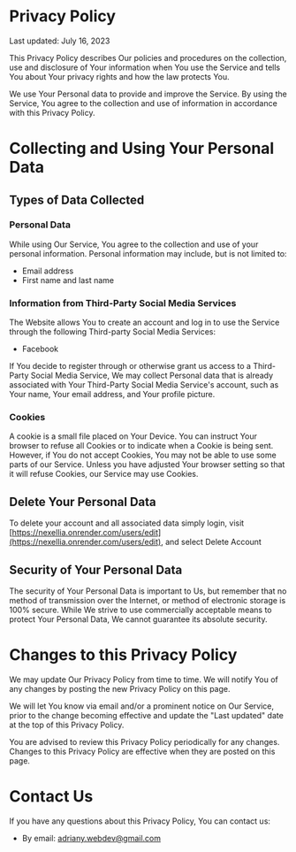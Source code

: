 # Privacy Policy

Last updated: July 16, 2023

This Privacy Policy describes Our policies and procedures on the collection, use and disclosure of Your information when You use the Service and tells You about Your privacy rights and how the law protects You.

We use Your Personal data to provide and improve the Service. By using the Service, You agree to the collection and use of information in accordance with this Privacy Policy.

# Collecting and Using Your Personal Data

## Types of Data Collected

### Personal Data

While using Our Service, You agree to the collection and use of your personal information. Personal information may include, but is not limited to:

- Email address
- First name and last name

### Information from Third-Party Social Media Services

The Website allows You to create an account and log in to use the Service through the following Third-party Social Media Services:

- Facebook

If You decide to register through or otherwise grant us access to a Third-Party Social Media Service, We may collect Personal data that is already associated with Your Third-Party Social Media Service's account, such as Your name, Your email address, and Your profile picture.

### Cookies
 A cookie is a small file placed on Your Device. You can instruct Your browser to refuse all Cookies or to indicate when a Cookie is being sent. However, if You do not accept Cookies, You may not be able to use some parts of our Service. Unless you have adjusted Your browser setting so that it will refuse Cookies, our Service may use Cookies.

## Delete Your Personal Data

To delete your account and all associated data simply login, visit [https://nexellia.onrender.com/users/edit](https://nexellia.onrender.com/users/edit), and select Delete Account

## Security of Your Personal Data

The security of Your Personal Data is important to Us, but remember that no method of transmission over the Internet, or method of electronic storage is 100% secure. While We strive to use commercially acceptable means to protect Your Personal Data, We cannot guarantee its absolute security.

















# Changes to this Privacy Policy

We may update Our Privacy Policy from time to time. We will notify You of any changes by posting the new Privacy Policy on this page.

We will let You know via email and/or a prominent notice on Our Service, prior to the change becoming effective and update the "Last updated" date at the top of this Privacy Policy.

You are advised to review this Privacy Policy periodically for any changes. Changes to this Privacy Policy are effective when they are posted on this page.

# Contact Us

If you have any questions about this Privacy Policy, You can contact us:


- By email: adriany.webdev@gmail.com